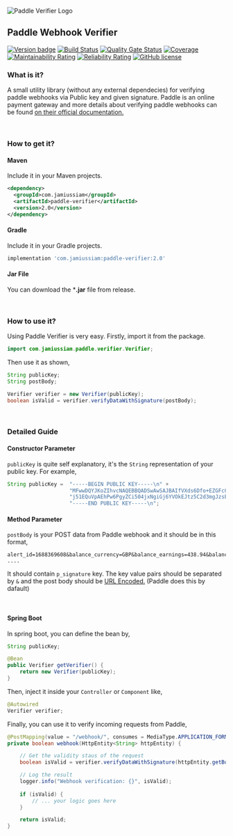 ![Paddle Verifier Logo](https://cdn.jsdelivr.net/gh/jamius19/paddle-verifier/img/logo.svg)



## Paddle Webhook Verifier

[![Version badge](https://img.shields.io/badge/Maven%20Central-1.0-blue.svg)](https://search.maven.org/artifact/com.jamiussiam/paddle-verifier/1.0/jar) [![Build Status](https://travis-ci.com/jamius19/paddle-verifier.svg?branch=master)](https://travis-ci.com/jamius19/paddle-verifier)  [![Quality Gate Status](https://sonarcloud.io/api/project_badges/measure?project=jamius19_paddle-verifier&metric=alert_status)](https://sonarcloud.io/dashboard?id=jamius19_paddle-verifier)  [![Coverage](https://sonarcloud.io/api/project_badges/measure?project=jamius19_paddle-verifier&metric=coverage)](https://sonarcloud.io/dashboard?id=jamius19_paddle-verifier)  [![Maintainability Rating](https://sonarcloud.io/api/project_badges/measure?project=jamius19_paddle-verifier&metric=sqale_rating)](https://sonarcloud.io/dashboard?id=jamius19_paddle-verifier) [![Reliability Rating](https://sonarcloud.io/api/project_badges/measure?project=jamius19_paddle-verifier&metric=reliability_rating)](https://sonarcloud.io/dashboard?id=jamius19_paddle-verifier) [![GitHub license](https://img.shields.io/github/license/Naereen/StrapDown.js.svg)](https://github.com/jamius19/paddle-verifier/blob/master/LICENSE)
<br/>

### What is it?

A small utility library (without any external dependecies) for verifying paddle webhooks via Public key and given signature. Paddle is an online payment gateway and more details about verifying paddle webhooks can be found [on their official documentation.](https://developer.paddle.com/webhook-reference/verifying-webhooks)

<br/>

### How to get it?

#### Maven
Include it in your Maven projects.
```xml
<dependency>
  <groupId>com.jamiussiam</groupId>
  <artifactId>paddle-verifier</artifactId>
  <version>2.0</version>
</dependency>
```
  
#### Gradle
Include it in your Gradle projects.
```groovy
implementation 'com.jamiussiam:paddle-verifier:2.0'
```

#### Jar File
You can download the ***.jar** file from release.  

<br/>

### How to use it?

Using Paddle Verifier is very easy. Firstly, import it from the package.

```java
import com.jamiussiam.paddle.verifier.Verifier;
```

Then use it as shown,

```java
String publicKey;
String postBody;

Verifier verifier = new Verifier(publicKey);
boolean isValid = verifier.verifyDataWithSignature(postBody);
```
<br/>


### Detailed Guide

#### Constructor Parameter

`publicKey` is quite self explanatory, it's the `String` representation of your public key. For example,
```java
String publicKey =  "-----BEGIN PUBLIC KEY-----\n" +
                    "MFwwDQYJKoZIhvcNAQEBBQADSwAwSAJBAIfVXds6Dfo+EZGFcOJPuhUverHOConA\n" +
                    "j51EQuVpAEhPw6PgyZCi504jxNgiGj6YVOkEJtz5C2d3mgJzsBJs6fUCAwEAAQ==\n" +
                    "-----END PUBLIC KEY-----\n";
```

#### Method Parameter

`postBody` is your POST data from Paddle webhook and it should be in this format,
```http request
alert_id=1688369608&balance_currency=GBP&balance_earnings=438.94&balance_fee=689.32  ....
```
It should contain `p_signature` key. The key value pairs should be separated by `&` and the post body should be [URL Encoded.](https://en.wikipedia.org/wiki/Percent-encoding) (Paddle does this by dafault)

<br/>


#### Spring Boot
In spring boot, you can define the bean by,
```java
String publicKey;

@Bean
public Verifier getVerifier() {
    return new Verifier(publicKey);
}
```

Then, inject it inside your `Controller` or `Component` like,
```java
@Autowired
Verifier verifier;
```

Finally, you can use it to verify incoming requests from Paddle,

```java
@PostMapping(value = "/webhook/", consumes = MediaType.APPLICATION_FORM_URLENCODED_VALUE)
private boolean webhook(HttpEntity<String> httpEntity) {

    // Get the validity staus of the request
    boolean isValid = verifier.verifyDataWithSignature(httpEntity.getBody());

    // Log the result
    logger.info("Webhook verification: {}", isValid);
    
    if (isValid) {
        // ... your logic goes here
    }

    return isValid;
}

```



